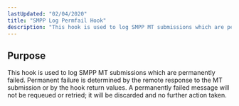 ```yaml
---
lastUpdated: "02/04/2020"
title: "SMPP Log Permfail Hook"
description: "This hook is used to log SMPP MT submissions which are permanently failed Permanent failure is determined by the remote response to the MT submission or by the hook return values A permanently failed message will not be requeued or retried it will be discarded and no further action taken..."
---
```



## <a name="SMPPLogPermfailHook.purpose"></a> Purpose

This hook is used to log SMPP MT submissions which are permanently failed. Permanent failure is determined by the remote response to the MT submission or by the hook return values. A permanently failed message will not be requeued or retried; it will be discarded and no further action taken.